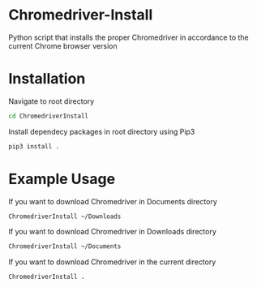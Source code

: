 # Chromedriver-Install
Python script that installs the proper Chromedriver in accordance to the current Chrome browser version

# Installation


Navigate to root directory 
```bash
cd ChromedriverInstall
```

Install dependecy packages in root directory using Pip3
```bash
pip3 install .
```

# Example Usage
If you want to download Chromedriver in Documents directory
```bash
ChromedriverInstall ~/Downloads
```

If you want to download Chromedriver in Downloads directory
```bash
ChromedriverInstall ~/Documents
```

If you want to download Chromedriver in the current directory
```bash
ChromedriverInstall .
```

